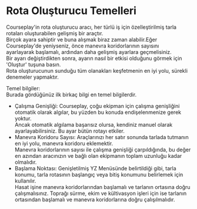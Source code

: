 # Rota Oluşturucu Temelleri
  
Courseplay'in rota oluşturucu aracı, her türlü iş için özelleştirilmiş tarla rotaları oluşturabilen gelişmiş bir araçtır.  
Birçok ayara sahiptir ve buna alışmak biraz zaman alabilir.Eğer Courseplay'de yeniyseniz, önce manevra koridorlarının sayısını   
ayarlayarak başlamalı, ardından daha gelişmiş ayarlara geçmelisiniz.  
Bir ayarı değiştirdikten sonra, ayarın nasıl bir etkisi olduğunu görmek için 'Oluştur' tuşuna basın.  
Rota oluşturucunun sunduğu tüm olanakları keşfetmenin en iyi yolu, sürekli denemeler yapmaktır.  


  
Temel bilgiler:  
Burada gördüğünüz ilk birkaç bilgi en temel bilgilerdir.  
- Çalışma Genişliği: Courseplay, çoğu ekipman için çalışma genişliğini otomatik olarak algılar, bu yüzden bu konuda endişelenmenize gerek yoktur.   
Ancak otomatik algılama başarısız olursa, kendiniz manuel olarak ayarlayabilirsiniz. Bu ayar bütün rotayı etkiler.  
- Manevra Koridoru Sayısı: Araçlarınızı her satır sonunda tarlada tutmanın en iyi yolu, manevra koridoru eklemektir.   
Manevra koridorlarının sayısı ile çalışma genişliği çarpıldığında, bu değer en azından aracınızın ve bağlı olan ekipmanın toplam uzunluğu kadar olmalıdır.  
- Başlama Noktası: Genişletilmiş YZ Menüsünde belirtildiği gibi, tarla konumu, tarla rotasının başlangıç veya bitiş konumunu belirlemek için kullanılır.   
Hasat işine manevra koridorlarından başlamalı ve tarlanın ortasına doğru çalışmalısınız. Toprağı sürme, ekim ve kültivasyon işleri için ise tarlanın  
ortasından başlamalı ve manevra koridorlarına doğru çalışılmalıdır.  


